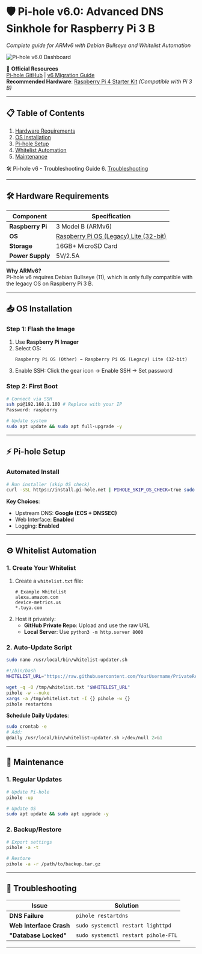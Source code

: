 # 🛡️ **Pi-hole v6.0: Advanced DNS Sinkhole for Raspberry Pi 3 B**  
*Complete guide for ARMv6 with Debian Bullseye and Whitelist Automation*  

![Pi-hole v6.0 Dashboard](https://github.com/user-attachments/assets/b0ad4d03-d118-4781-8dce-0a9956a978f2)  

🔗 **Official Resources**  
[Pi-hole GitHub](https://github.com/pi-hole/pi-hole) | [v6 Migration Guide](https://docs.pi-hole.net/docker/upgrading/v5-v6/)  
**Recommended Hardware**: [Raspberry Pi 4 Starter Kit](https://www.amazon.de/Raspberry-Starter-Kit-Netzteil-Geh%C3%A4use-K%C3%BChlk%C3%B6rper/dp/B0D1N3V2FF?tag=pinterestd00b-21) *(Compatible with Pi 3 B)*  

---

## 📋 **Table of Contents**  
1. [Hardware Requirements](#-hardware-requirements)  
2. [OS Installation](#-os-installation)  
3. [Pi-hole Setup](#-pi-hole-setup)  
4. [Whitelist Automation](#-whitelist-automation)  
5. [Maintenance](#-maintenance)  

🛠️ Pi-hole v6 - Troubleshooting Guide
6. [Troubleshooting](TROUBLESHOOTING.md)  

---

## 🛠️ **Hardware Requirements**  
| Component | Specification |  
|-----------|---------------|  
| **Raspberry Pi** | 3 Model B (ARMv6) |  
| **OS** | [Raspberry Pi OS (Legacy) Lite (32-bit)](https://downloads.raspberrypi.org/raspios_lite_armhf/images/raspios_lite_armhf-2023-12-11/) |  
| **Storage** | 16GB+ MicroSD Card |  
| **Power Supply** | 5V/2.5A |  

**Why ARMv6?**  
Pi-hole v6 requires Debian Bullseye (11), which is only fully compatible with the legacy OS on Raspberry Pi 3 B.  

---

## 📥 **OS Installation**  
### Step 1: Flash the Image  
1. Use **Raspberry Pi Imager**  
2. Select OS:  
   ```plaintext
   Raspberry Pi OS (Other) → Raspberry Pi OS (Legacy) Lite (32-bit)
   ```  
3. Enable SSH: Click the gear icon → Enable SSH → Set password  

### Step 2: First Boot  
```bash
# Connect via SSH
ssh pi@192.168.1.100 # Replace with your IP
Password: raspberry

# Update system
sudo apt update && sudo apt full-upgrade -y
```

---

## ⚡ **Pi-hole Setup**  
### Automated Install  
```bash
# Run installer (skip OS check)
curl -sSL https://install.pi-hole.net | PIHOLE_SKIP_OS_CHECK=true sudo -E bash
```  

**Key Choices**:  
- Upstream DNS: **Google (ECS + DNSSEC)**  
- Web Interface: **Enabled**  
- Logging: **Enabled**  

---

## ⚙️ **Whitelist Automation**  
### 1. Create Your Whitelist  
1. Create a `whitelist.txt` file:  
   ```plaintext
   # Example Whitelist
   alexa.amazon.com
   device-metrics.us  
   *.tuya.com
   ```  
2. Host it privately:  
   - **GitHub Private Repo**: Upload and use the raw URL  
   - **Local Server**: Use `python3 -m http.server 8000`  

### 2. Auto-Update Script  
```bash
sudo nano /usr/local/bin/whitelist-updater.sh
```  
```bash
#!/bin/bash
WHITELIST_URL="https://raw.githubusercontent.com/YourUsername/PrivateRepo/main/whitelist.txt"

wget -q -O /tmp/whitelist.txt "$WHITELIST_URL"
pihole -w --nuke
xargs -a /tmp/whitelist.txt -I {} pihole -w {}
pihole restartdns
```  

**Schedule Daily Updates**:  
```bash
sudo crontab -e
# Add:
@daily /usr/local/bin/whitelist-updater.sh >/dev/null 2>&1
```  

---

## 🔧 **Maintenance**  
### 1. Regular Updates  
```bash
# Update Pi-hole
pihole -up

# Update OS
sudo apt update && sudo apt upgrade -y
```  

### 2. Backup/Restore  
```bash
# Export settings
pihole -a -t

# Restore
pihole -a -r /path/to/backup.tar.gz
```  

---

## 🚨 **Troubleshooting**  
| Issue | Solution |  
|-------|----------|  
| **DNS Failure** | `pihole restartdns` |  
| **Web Interface Crash** | `sudo systemctl restart lighttpd` |  
| **"Database Locked"** | `sudo systemctl restart pihole-FTL` |  

---
